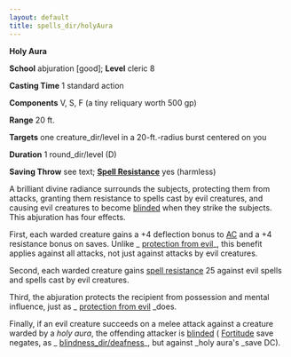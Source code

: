 ```yaml
---
layout: default
title: spells_dir/holyAura
---
```

 **Holy Aura**

**School** abjuration [good]; **Level** cleric 8

**Casting Time** 1 standard action

**Components** V, S, F (a tiny reliquary worth 500 gp)

**Range** 20 ft.

**Targets** one creature_dir/level in a 20-ft.-radius burst centered on you

**Duration** 1 round_dir/level (D)

**Saving Throw** see text; **[Spell Resistance](../../glossary#_spell-resistance)** yes (harmless)

A brilliant divine radiance surrounds the subjects, protecting them from attacks, granting them resistance to spells cast by evil creatures, and causing evil creatures to become [blinded](../../glossary#_blinded) when they strike the subjects. This abjuration has four effects.

First, each warded creature gains a +4 deflection bonus to [AC](../../combat#_armor-class) and a +4 resistance bonus on saves. Unlike _ [protection from evil](../protectionFromEvil#_protection-from-evil)_, this benefit applies against all attacks, not just against attacks by evil creatures.

Second, each warded creature gains [spell resistance](../../glossary#_spell-resistance) 25 against evil spells and spells cast by evil creatures.

Third, the abjuration protects the recipient from possession and mental influence, just as _ [protection from evil](../protectionFromEvil#_protection-from-evil) _does.

Finally, if an evil creature succeeds on a melee attack against a creature warded by a _holy aura_, the offending attacker is [blinded](../../glossary#_blinded) ( [Fortitude](../../combat#_fortitude) save negates, as _ [blindness_dir/deafness](../blindnessDeafness#_blindness-deafness)_, but against _holy aura's _save DC).

